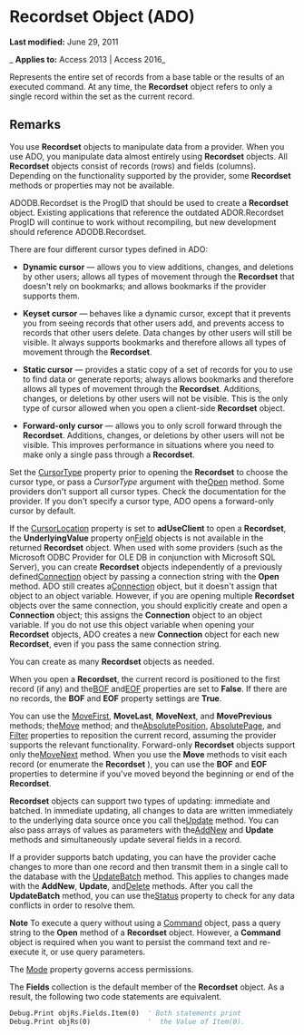 
# Recordset Object (ADO)

 **Last modified:** June 29, 2011

 _ **Applies to:** Access 2013 | Access 2016_



Represents the entire set of records from a base table or the results of an executed command. At any time, the  **Recordset** object refers to only a single record within the set as the current record.

## Remarks

You use  **Recordset** objects to manipulate data from a provider. When you use ADO, you manipulate data almost entirely using **Recordset** objects. All **Recordset** objects consist of records (rows) and fields (columns). Depending on the functionality supported by the provider, some **Recordset** methods or properties may not be available.

ADODB.Recordset is the ProgID that should be used to create a  **Recordset** object. Existing applications that reference the outdated ADOR.Recordset ProgID will continue to work without recompiling, but new development should reference ADODB.Recordset.

There are four different cursor types defined in ADO:


-  **Dynamic cursor** — allows you to view additions, changes, and deletions by other users; allows all types of movement through the **Recordset** that doesn't rely on bookmarks; and allows bookmarks if the provider supports them.
    
-  **Keyset cursor** — behaves like a dynamic cursor, except that it prevents you from seeing records that other users add, and prevents access to records that other users delete. Data changes by other users will still be visible. It always supports bookmarks and therefore allows all types of movement through the **Recordset**.
    
-  **Static cursor** — provides a static copy of a set of records for you to use to find data or generate reports; always allows bookmarks and therefore allows all types of movement through the **Recordset**. Additions, changes, or deletions by other users will not be visible. This is the only type of cursor allowed when you open a client-side **Recordset** object.
    
-  **Forward-only cursor** — allows you to only scroll forward through the **Recordset**. Additions, changes, or deletions by other users will not be visible. This improves performance in situations where you need to make only a single pass through a **Recordset**.
    
Set the [CursorType](f42ded8f-9f92-ef03-a198-ffb892324611.md) property prior to opening the **Recordset** to choose the cursor type, or pass a _CursorType_ argument with the[Open](87ef19a4-28e1-dec7-ed33-4ae500b9c460.md) method. Some providers don't support all cursor types. Check the documentation for the provider. If you don't specify a cursor type, ADO opens a forward-only cursor by default.

If the [CursorLocation](8a048bd4-ae25-a555-1c07-14364b7e6560.md) property is set to **adUseClient** to open a **Recordset**, the **UnderlyingValue** property on[Field](1dbd535e-48ad-a5c8-a1b2-6776c1e3e19d.md) objects is not available in the returned **Recordset** object. When used with some providers (such as the Microsoft ODBC Provider for OLE DB in conjunction with Microsoft SQL Server), you can create **Recordset** objects independently of a previously defined[Connection](c16023aa-0321-2513-ee71-255d6ffba03d.md) object by passing a connection string with the **Open** method. ADO still creates a[Connection](c16023aa-0321-2513-ee71-255d6ffba03d.md) object, but it doesn't assign that object to an object variable. However, if you are opening multiple **Recordset** objects over the same connection, you should explicitly create and open a **Connection** object; this assigns the **Connection** object to an object variable. If you do not use this object variable when opening your **Recordset** objects, ADO creates a new **Connection** object for each new **Recordset**, even if you pass the same connection string.

You can create as many  **Recordset** objects as needed.

When you open a  **Recordset**, the current record is positioned to the first record (if any) and the[BOF](f797e140-5572-1a4d-9afc-285f6a3868a8.md) and[EOF](f797e140-5572-1a4d-9afc-285f6a3868a8.md) properties are set to **False**. If there are no records, the **BOF** and **EOF** property settings are **True**.

You can use the [MoveFirst](d04ce41c-77c9-df42-115a-65c50a38518a.md),  **MoveLast**, **MoveNext**, and **MovePrevious** methods; the[Move](1f858654-5fa3-273d-7cdc-574c5f09a420.md) method; and the[AbsolutePosition](500be001-9fa1-177b-f19d-acf003a0cdc2.md), [AbsolutePage](b6e5daac-cc21-0aa6-9119-a973595762bb.md), and [Filter](5abc528a-a6ee-34de-5d44-a3249194b0a0.md) properties to reposition the current record, assuming the provider supports the relevant functionality. Forward-only **Recordset** objects support only the[MoveNext](d04ce41c-77c9-df42-115a-65c50a38518a.md) method. When you use the **Move** methods to visit each record (or enumerate the **Recordset** ), you can use the **BOF** and **EOF** properties to determine if you've moved beyond the beginning or end of the **Recordset**.

 **Recordset** objects can support two types of updating: immediate and batched. In immediate updating, all changes to data are written immediately to the underlying data source once you call the[Update](fc88cab6-c379-bb4f-530c-da08107924e0.md) method. You can also pass arrays of values as parameters with the[AddNew](bae09be0-5707-4f38-9c74-0acd0f29dbac.md) and **Update** methods and simultaneously update several fields in a record.

If a provider supports batch updating, you can have the provider cache changes to more than one record and then transmit them in a single call to the database with the [UpdateBatch](69e72a65-b637-36fd-d09f-7f81050f71ad.md) method. This applies to changes made with the **AddNew**, **Update**, and[Delete](62c39b4d-223e-7b48-6780-6cd272e3114e.md) methods. After you call the **UpdateBatch** method, you can use the[Status](bf3ccb36-c985-5fae-4f76-c48a0e20e6f7.md) property to check for any data conflicts in order to resolve them.


 **Note**  To execute a query without using a [Command](64f4ef03-f858-c004-b891-0c96d13a5e6e.md) object, pass a query string to the **Open** method of a **Recordset** object. However, a **Command** object is required when you want to persist the command text and re-execute it, or use query parameters.

The [Mode](62086f4f-8624-16c4-dae1-a17475d1864d.md) property governs access permissions.

The  **Fields** collection is the default member of the **Recordset** object. As a result, the following two code statements are equivalent.




```vb
Debug.Print objRs.Fields.Item(0)  ' Both statements print 
Debug.Print objRs(0)              '  the Value of Item(0).

```

